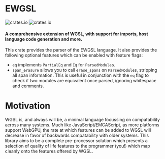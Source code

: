 # EWGSL
![crates.io](https://img.shields.io/crates/v/ewgsl.svg)
![crates.io](https://img.shields.io/crates/l/ewgsl.svg)

#### A comprehensive extension of WGSL, with support for imports, host language code generation and more.

This crate provides the parser of the EWGSL language. It also provides the following optional features which can be enabled with feature flags:

- `eq` implements `PartialEq` and `Eq` for `ParsedModule`s. 
- `span_erasure` allows you to call `erase_spans` on `ParsedModule`s, stripping all span information. This is useful in conjunction with the `eq` flag to check if two modules are equivalent once parsed, ignoring whitespace and comments. 

# Motivation

WGSL is, and always will be, a minimal language focussing on compatability across many systems. Much like JavaScript/EMCAScript, as more platforms support WebGPU, the rate at which features can be added to WGSL will decrease in favor of backwards compatability with older systems. This library aims to be a complete pre-processor solution which presents a selection of quality of life features to the programmer (you!) which map cleanly onto the features offered by WGSL. 
